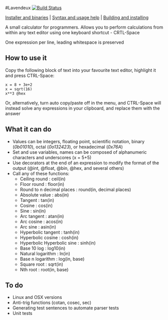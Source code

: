 #Lavendeux [![Build Status](https://travis-ci.org/rscarson/Lavendeux.svg?branch=master)](https://travis-ci.org/rscarson/Lavendeux)

[Installer and binaries](http://rscarson.github.io/Lavendeux/) | [Syntax and usage help](https://github.com/rscarson/Lavendeux/wiki) | [Building and installing](https://github.com/rscarson/Lavendeux/wiki/Building-and-Installing)

A small calculator for programmers. Allows you to perform calculations from within any text editor using one keyboard shortcut - CRTL-Space

One expression per line, leading whitespace is preserved

How to use it
-------------
Copy the following block of text into your favourite text editor, highlight it and press CTRL-Space:

    x = 8 + 3e+2
    x = sqrt(16)
    x**3 @hex   

Or, alternatively, turn auto copy/paste off in the menu, and CTRL-Space will instead solve any expressions in your clipboard, and replace them with the answer

What it can do
--------------
- Values can be integers, floating point, scientific notation, binary (*0b01010*), octal (*0o132423*), or hexadecimal (*0x76A*)
- Set and use variables, names can be composed of alphanumeric characters and underscores (x = 5+5)
- Use decorators at the end of an expression to modify the format of the output (@int, @float, @bin, @hex, and several others)
- Call any of these functions:
    - Ceiling round : ceil(in)
    - Floor round : floor(in)
    - Round to n decimal places : round(in, decimal places)
    - Absolute value : abs(in)
    - Tangent : tan(in)
    - Cosine : cos(in)
    - Sine : sin(in)
    - Arc tangent : atan(in)
    - Arc cosine : acos(in)
    - Arc sine : asin(in)
    - Hyperbolic tangent : tanh(in)
    - Hyperbolic cosine : cosh(in)
    - Hyperbolic Hyperbolic sine : sinh(in)
    - Base 10 log : log10(in)
    - Natural logarithm : ln(in)
    - Base n logarithm : log(in, base)
    - Square root : sqrt(in)
    - Nth root : root(in, base)

## To do
- Linux and OSX versions
- Anti-trig functions (cotan, cosec, sec)
- Generating test sentences to automate parser tests
- Unit tests
